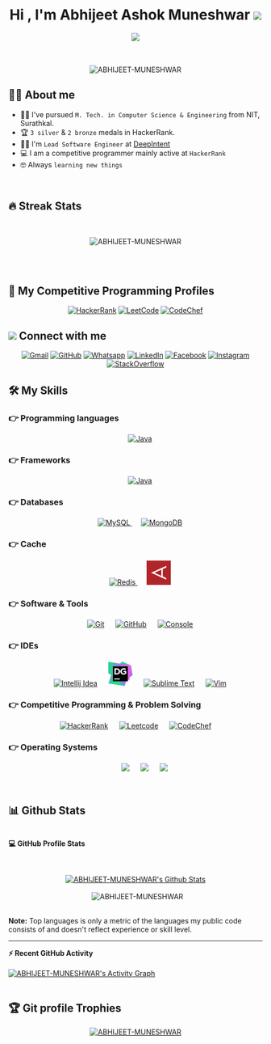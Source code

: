 <h1 align="center">Hi , I'm Abhijeet Ashok Muneshwar <img src="https://media.giphy.com/media/hvRJCLFzcasrR4ia7z/giphy.gif" width="35"></h1>
<p align="center">
  <a href="https://github.com/DenverCoder1/readme-typing-svg"><img src="https://readme-typing-svg.herokuapp.com?lines=Lead+Software+Engineer+at+DeepIntent;Competitive+Programmer;Data+Structure%20|%20Algorithms%20|%20OOP%20;Specialist%20on%20Codeforces;Always%20learning%20new%20things&center=true&width=500&height=50"></a>
</p>


<br>

<p align="center">
    <img src="https://komarev.com/ghpvc/?username=ABHIJEET-MUNESHWAR&label=Profile%20views&color=0e75b6&style=plastic" alt="ABHIJEET-MUNESHWAR" />
</p>


## :sassy_man:  About me
- :student: I've pursued `M. Tech. in Computer Science & Engineering` from NIT, Surathkal.
- :trophy: `3 silver` & `2 bronze` medals in HackerRank.
- :technologist: I'm `Lead Software Engineer` at [DeepIntent](https://www.deepintent.com/)
- :computer: I am a competitive programmer mainly active at `HackerRank`
- :nerd_face: Always `learning new things`

<br>

## 🔥 Streak Stats
<br>
<p align="center"><img src="https://github-readme-streak-stats.herokuapp.com/?user=ABHIJEET-MUNESHWAR&theme=github-dark&hide_border=false&date_format=j+M%5B+Y%5D&properties=ring" alt="ABHIJEET-MUNESHWAR" /></p>

<br>
<br>


## 👀 My Competitive Programming Profiles

<p align="center">
  <a href="https://www.hackerrank.com/AbhijeetMuneshwr"><img src="https://img.icons8.com/external-tal-revivo-shadow-tal-revivo/48/000000/external-hackerrank-is-a-technology-company-that-focuses-on-competitive-programming-logo-shadow-tal-revivo.png" alt="HackerRank"/></a>
    <a href="https://leetcode.com/AbhijeetMuneshwar/"><img src="https://img.icons8.com/external-tal-revivo-shadow-tal-revivo/48/000000/external-level-up-your-coding-skills-and-quickly-land-a-job-logo-shadow-tal-revivo.png" alt="LeetCode"/></a>
    <a href="https://www.codechef.com/users/ABHIJEEEEET"><img src="https://img.icons8.com/fluency/48/000000/codechef.png" alt="CodeChef"/></a>
</p>

## <img src="https://media.giphy.com/media/iY8CRBdQXODJSCERIr/giphy.gif" width="30px"> Connect with me
<p align="center">
    <a href="mailto:openingknots@gmail.com"><img src="https://img.icons8.com/color/48/000000/gmail-new.png" alt="Gmail"/></a>
    <a href="https://github.com/ABHIJEET-MUNESHWAR"><img src="https://img.icons8.com/material-outlined/48/000000/github.png" alt="GitHub"/></a>
    <a href="https://wa.me/8618326380"><img src="https://img.icons8.com/color/48/000000/whatsapp--v5.png" alt="Whatsapp"/></a>
    <a href="https://www.linkedin.com/in/abhijeet-muneshwar/"><img src="https://img.icons8.com/color/48/000000/linkedin.png" alt="LinkedIn"/></a>
    <a href="https://www.facebook.com/abhijeet.muneshwar"><img src="https://img.icons8.com/fluency/48/000000/facebook-new.png" alt="Facebook"/></a>
    <a href="https://www.instagram.com/learn.implement/"><img src="https://img.icons8.com/fluency/48/000000/instagram-new.png" alt="Instagram"/></a>
    <a href="https://stackoverflow.com/users/1428052/abhijeet-ashok-muneshwar"><img src="https://img.icons8.com/color/48/000000/stackoverflow.png" alt="StackOverflow"/></a>
</p>




## 🛠️ My Skills

### 👉 Programming languages

<p align="center">
  &emsp;
  <a href="https://www.java.com" target="_blank">
    <img alt="Java" src="https://img.icons8.com/color/48/000000/java-coffee-cup-logo--v1.png">
  </a>
</p>

### 👉 Frameworks

<p align="center">
  &emsp;
  <a href="https://spring.io/projects/spring-boot" target="_blank">
    <img alt="Java" src="https://img.icons8.com/color/48/000000/spring-logo.png">
  </a>
</p>

### 👉 Databases

<p align="center">
  &emsp;
  <a href="https://www.mysql.com/" target="_blank">
    <img alt="MySQL" src="https://img.icons8.com/color/48/000000/mysql-logo.png">
  </a>
  &emsp;
  <a href="https://www.mongodb.com/" target="_blank">
    <img alt="MongoDB" src="https://img.icons8.com/color/48/000000/mongodb.png">
  </a>
</p>

### 👉 Cache

<p align="center">
  &emsp;
  <a href="https://redis.io/" target="_blank">
    <img alt="Redis" src="https://img.icons8.com/color/48/000000/redis.png">
  </a>
  &emsp;
  <a href="https://spring.io/projects/spring-boot" target="_blank">
    <img alt="Aerospike" src="img/aerospike.png">
  </a>
</p>

 ### 👉 Software & Tools

<p align="center">
  &emsp;
    <a href="#"><img alt="Git" src="https://img.icons8.com/color/48/000000/git.png"></a>
  &emsp;
    <a href="#"><img alt="GitHub" src="https://img.icons8.com/material-outlined/48/000000/github.png"></a>
  &emsp;
    <a href="#"><img alt="Console" src="https://img.icons8.com/color/48/000000/console.png"></a>
</p>

 ### 👉 IDEs

<p align="center">
  &emsp;
    <a href="#"><img alt="Intellij Idea" src="https://img.icons8.com/color/48/000000/intellij-idea.png" /></a>
    &emsp;
    <a href="#"><img alt="DataGrip" src="img/datagrip.png" /></a>
  &emsp;
    <a href="#"><img alt="Sublime Text" src="https://img.icons8.com/fluency/48/000000/sublime-text.png" /></a>
  &emsp;
    <a href="#"><img alt="Vim" src="https://img.icons8.com/external-tal-revivo-color-tal-revivo/44/000000/external-vim-a-highly-configurable-text-editor-for-efficiently-creating-and-changing-any-kind-of-text-logo-color-tal-revivo.png" /></a>
</p>

 ### 👉 Competitive Programming & Problem Solving

<p align="center">
  &emsp;
    <a href="#"><img alt = "HackerRank" src="https://img.icons8.com/external-tal-revivo-shadow-tal-revivo/48/000000/external-hackerrank-is-a-technology-company-that-focuses-on-competitive-programming-logo-shadow-tal-revivo.png" /></a>
  &emsp;
    <a href="#"><img alt = "Leetcode" src="https://img.icons8.com/external-tal-revivo-shadow-tal-revivo/48/000000/external-level-up-your-coding-skills-and-quickly-land-a-job-logo-shadow-tal-revivo.png" /></a>
  &emsp;
    <a href="#"><img alt = "CodeChef" src="https://img.icons8.com/fluency/48/000000/codechef.png" /></a>
  &emsp;
</p>

 ### 👉 Operating Systems

<p align="center">
  &emsp; &emsp;
    <a href="#"><img src="https://img.icons8.com/color/48/000000/mac-os-logo.png" /></a>
  &emsp;    
    <a href="#"><img src="https://img.icons8.com/color/48/000000/linux.png"></a>
  &emsp;
    <a href="#"><img src="https://img.icons8.com/fluency/48/000000/windows-11.png"></a>
</p>

<br/>

## 📊 Github Stats
<br/>
  <summary><b>💻 GitHub Profile Stats</b></summary>
  <br/>
  <br/>
  <p align="center">
    <a href="https://github.com/anuraghazra/github-readme-stats"><img alt="ABHIJEET-MUNESHWAR's Github Stats" src="https://github-readme-stats.vercel.app/api?username=ABHIJEET-MUNESHWAR&show_icons=true&count_private=true&theme=algolia" height="192px"/></a>
<br/><br/>
  &nbsp;
      <img src="https://github-readme-stats.vercel.app/api/top-langs?username=ABHIJEET-MUNESHWAR&langs_count=10&show_icons=true&locale=en&layout=compact&theme=algolia" alt="ABHIJEET-MUNESHWAR" height="192px"/>
  <br/>
<br/>

  <b>Note:</b> Top languages is only a metric of the languages my public code consists of and doesn't reflect experience or skill level.
  </p>

----

  <summary><b>⚡ Recent GitHub Activity</b></summary>
  <br/>
   <a href="https://github.com/ABHIJEET-MUNESHWAR"><img alt="ABHIJEET-MUNESHWAR's Activity Graph" src="https://activity-graph.herokuapp.com/graph?username=ABHIJEET-MUNESHWAR&custom_title=ABHIJEET-MUNESHWAR's%20Contribution%20Graph&theme=react-dark" /></a>
  <br/>


<br/>

## :trophy: Git profile Trophies

<p align="center"> <a href="https://github.com/ryo-ma/github-profile-trophy"><img src="https://github-profile-trophy.vercel.app/?username=ABHIJEET-MUNESHWAR&layout=compact&theme=algolia" alt="ABHIJEET-MUNESHWAR" /></a> </p>